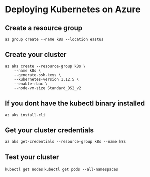 # Deploying Kubernetes on Azure

## Create a resource group
`az group create --name k8s --location eastus`

## Create your cluster
```
az aks create --resource-group k8s \
    --name k8s \
    --generate-ssh-keys \
    --kubernetes-version 1.12.5 \
    --enable-rbac \
    --node-vm-size Standard_DS2_v2
```

## If you dont have the kubectl binary installed
`​az aks install-cli`

## Get your cluster credentials
`az aks get-credentials --resource-group k8s --name k8s`

## Test your cluster
`kubectl get nodes`
`kubectl get pods --all-namespaces`

